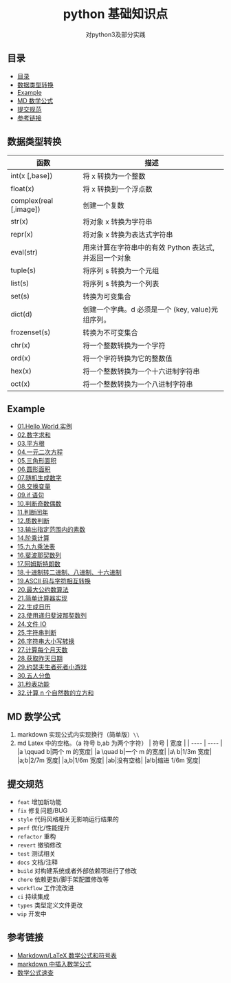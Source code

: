 <div align="center">
  <h1>python 基础知识点</h1>
  <p>对python3及部分实践</p>
</div>

## 目录

- [目录](#目录)
- [数据类型转换](#数据类型转换)
- [Example](#example)
- [MD 数学公式](#md-数学公式)
- [提交规范](#提交规范)
- [参考链接](#参考链接)

## 数据类型转换

| 函数                   | 描述                                                  |
| ---------------------- | ----------------------------------------------------- |
| int(x [,base])         | 将 x 转换为一个整数                                   |
| float(x)               | 将 x 转换到一个浮点数                                 |
| complex(real [,image]) | 创建一个复数                                          |
| str(x)                 | 将对象 x 转换为字符串                                 |
| repr(x)                | 将对象 x 转换为表达式字符串                           |
| eval(str)              | 用来计算在字符串中的有效 Python 表达式,并返回一个对象 |
| tuple(s)               | 将序列 s 转换为一个元组                               |
| list(s)                | 将序列 s 转换为一个列表                               |
| set(s)                 | 转换为可变集合                                        |
| dict(d)                | 创建一个字典。d 必须是一个 (key, value)元组序列。     |
| frozenset(s)           | 转换为不可变集合                                      |
| chr(x)                 | 将一个整数转换为一个字符                              |
| ord(x)                 | 将一个字符转换为它的整数值                            |
| hex(x)                 | 将一个整数转换为一个十六进制字符串                    |
| oct(x)                 | 将一个整数转换为一个八进制字符串                      |

## Example

- [01.Hello World 实例](./examples/hello_world.py)
- [02.数字求和](./examples/sum.py)
- [03.平方根](./examples/square_root.py)
- [04.一元二次方程](./examples/quadratic_equation.py)
- [05.三角形面积](./examples/triangle_area.py)
- [06.圆形面积](./examples/circular_area.py)
- [07.随机生成数字](./examples/random_number.py)
- [08.交换变量](./examples/swap_variables.py)
- [09.if 语句](./examples/if_example.py)
- [10.判断奇数偶数](./examples/odd_even.py)
- [11.判断闰年](./examples/leap_year.py)
- [12.质数判断](./examples/prime_number.py)
- [13.输出指定范围内的素数](./examples/prime_number_intervals.py)
- [14.阶乘计算](./examples/factorial.py)
- [15.九九乘法表](./examples/99_table.py)
- [16.斐波那契数列](./examples/fibonacci_sequence.py)
- [17.阿姆斯特朗数](./examples/armstrong_number.py)
- [18.十进制转二进制、八进制、十六进制](./examples/base_conversion.py)
- [19.ASCII 码与字符相互转换](./examples/ascii_character.py)
- [20.最大公约数算法](./examples/hcf.py)
- [21.简单计算器实现](./examples/calculator.py)
- [22.生成日历](./examples/calendar_sample.py)
- [23.使用递归斐波那契数列](./examples/fibonacci_recursion.py)
- [24.文件 IO](./examples/file_io.py)
- [25.字符串判断](./examples/check_string.py)
- [26.字符串大小写转换](./examples/upper_lower.py)
- [27.计算每个月天数](./examples/month_days.py)
- [28.获取昨天日期](./examples/get_yesterday.py)
- [29.约瑟夫生者死者小游戏](./examples/joseph_life_dead_game.py)
- [30.五人分鱼](./examples/five_fish.py)
- [31.秒表功能](./examples/simple_stop_watch.py)
- [32.计算 n 个自然数的立方和](./examples/cube_sum.py)

## MD 数学公式

1. markdown 实现公式内实现换行（简单版）`\\`
2. md Latex 中的空格。（a 符号 b,ab 为两个字符）
   | 符号 | 宽度 |
   | ---- | ---- |
   |a \qquad b|两个 m 的宽度|
   |a \quad b|一个 m 的宽度|
   |a\ b|1/3m 宽度|
   |a\;b|2/7m 宽度|
   |a\,b|1/6m 宽度|
   |ab|没有空格|
   |a\!b|缩进 1/6m 宽度|

## 提交规范

- `feat` 增加新功能
- `fix` 修复问题/BUG
- `style` 代码风格相关无影响运行结果的
- `perf` 优化/性能提升
- `refactor` 重构
- `revert` 撤销修改
- `test` 测试相关
- `docs` 文档/注释
- `build` 对构建系统或者外部依赖项进行了修改
- `chore` 依赖更新/脚手架配置修改等
- `workflow` 工作流改进
- `ci` 持续集成
- `types` 类型定义文件更改
- `wip` 开发中

## 参考链接

- [Markdown/LaTeX 数学公式和符号表](https://zhuanlan.zhihu.com/p/450465546)
- [markdown 中插入数学公式](https://blog.csdn.net/LeonSUST/article/details/84204723)
- [数学公式速查](https://blog.csdn.net/jyfu2_12/article/details/79207643)
